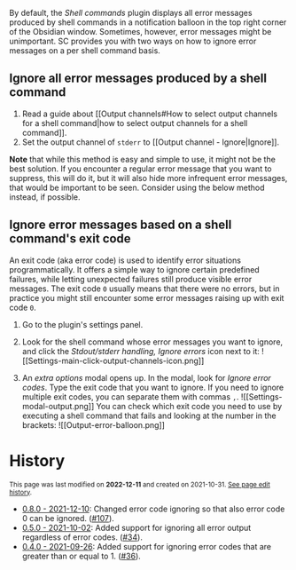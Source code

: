 By default, the *Shell commands* plugin displays all error messages produced by shell commands in a notification balloon in the top right corner of the Obsidian window. Sometimes, however, error messages might be unimportant. SC provides you with two ways on how to ignore error messages on a per shell command basis.

## Ignore all error messages produced by a shell command
1. Read a guide about [[Output channels#How to select output channels for a shell command|how to select output channels for a shell command]].
2. Set the output channel of `stderr` to [[Output channel - Ignore|Ignore]].

**Note** that while this method is easy and simple to use, it might not be the best solution. If you encounter a regular error message that you want to suppress, this will do it, but it will also hide more infrequent error messages, that would be important to be seen. Consider using the below method instead, if possible.

## Ignore error messages based on a shell command's exit code

An exit code (aka error code) is used to identify error situations programmatically. It offers a simple way to ignore certain predefined failures, while letting unexpected failures still produce visible error messages. The exit code `0` usually means that there were no errors, but in practice you might still encounter some error messages raising up with exit code `0`.

1. Go to the plugin's settings panel.
2. Look for the shell command whose error messages you want to ignore, and click the *Stdout/stderr handling, Ignore errors* icon next to it:
  ![[Settings-main-click-output-channels-icon.png]]
  
3. An *extra options* modal opens up. In the modal, look for *Ignore error codes*. Type the exit code that you want to ignore. If you need to ignore multiple exit codes, you can separate them with commas `,`.
  ![[Settings-modal-output.png]]
	You can check which exit code you need to use by executing a shell command that fails and looking at the number in the brackets:
	![[Output-error-balloon.png]]
	
# History
<small>This page was last modified on <strong>2022-12-11</strong> and created on 2021-10-31. <a href="https://github.com/Taitava/obsidian-shellcommands-documentation/commits/main/./Output%20handling/Ignoring%20errors.md">See page edit history</a>.</small>
- [0.8.0 - 2021-12-10](https://github.com/Taitava/obsidian-shellcommands/blob/main/CHANGELOG.md#080---2021-12-10): Changed error code ignoring so that also error code 0 can be ignored. ([#107](https://github.com/Taitava/obsidian-shellcommands/issues/107)).
- [0.5.0 - 2021-10-02](https://github.com/Taitava/obsidian-shellcommands/blob/main/CHANGELOG.md#050---2021-10-02): Added support for ignoring all error output regardless of error codes. ([#34](https://github.com/Taitava/obsidian-shellcommands/issues/34)).
- [0.4.0 - 2021-09-26](https://github.com/Taitava/obsidian-shellcommands/blob/main/CHANGELOG.md#040---2021-09-26): Added support for ignoring error codes that are greater than or equal to 1. ([#36](https://github.com/Taitava/obsidian-shellcommands/issues/36)).
